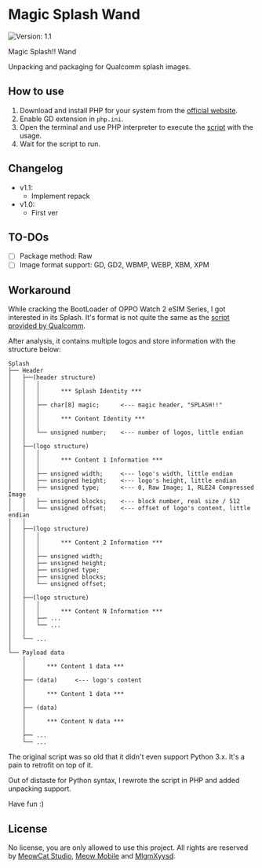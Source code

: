 # Magic Splash Wand
![Version: 1.1](https://img.shields.io/badge/Version-1.1-brightgreen?style=for-the-badge)

Magic Splash!! Wand

Unpacking and packaging for Qualcomm splash images.

## How to use
1. Download and install PHP for your system from the [official website](https://www.php.net/downloads).
2. Enable GD extension in `php.ini`.
3. Open the terminal and use PHP interpreter to execute the [script](splash.php) with the usage.
4. Wait for the script to run.

## Changelog
- v1.1:
    - Implement repack
- v1.0:
    - First ver

## TO-DOs
- [ ] Package method: Raw
- [ ] Image format support: GD, GD2, WBMP, WEBP, XBM, XPM

## Workaround
While cracking the BootLoader of OPPO Watch 2 eSIM Series, I got interested in its Splash. It's format is not quite the same as the [script provided by Qualcomm](https://source.codeaurora.org/quic/la/device/qcom/common/tree/display/logo/logo_gen.py?h=LA.UM.9.6.2.c25).

After analysis, it contains multiple logos and store information with the structure below:
```
Splash
├── Header
│   ├──(header structure)
│   │   │
│   │   │      *** Splash Identity ***
│   │   │
│   │   ├── char[8] magic;      <--- magic header, "SPLASH!!"
│   │   │
│   │   │      *** Content Identity ***
│   │   │
│   │   └── unsigned number;    <--- number of logos, little endian
│   │
│   ├──(logo structure)
│   │   │
│   │   │      *** Content 1 Information ***
│   │   │
│   │   ├── unsigned width;     <--- logo's width, little endian
│   │   ├── unsigned height;    <--- logo's height, little endian
│   │   ├── unsigned type;      <--- 0, Raw Image; 1, RLE24 Compressed Image
│   │   ├── unsigned blocks;    <--- block number, real size / 512
│   │   └── unsigned offset;    <--- offset of logo's content, little endian
│   │
│   ├──(logo structure)
│   │   │
│   │   │      *** Content 2 Information ***
│   │   │
│   │   ├── unsigned width;
│   │   ├── unsigned height;
│   │   ├── unsigned type;
│   │   ├── unsigned blocks;
│   │   └── unsigned offset;
│   │
│   ├──(logo structure)
│   │   │
│   │   │      *** Content N Information ***
│   │   ├── ...
│   │   └── ...
│   │
│   └── ...
│
└── Payload data
    │
    │      *** Content 1 data ***
    │
    ├── (data)     <--- logo's content
    │
    │      *** Content 1 data ***
    │
    ├── (data)
    │
    │      *** Content N data ***
    │
    ├── ...
    └── ...
```
The original script was so old that it didn't even support Python 3.x. It's a pain to retrofit on top of it.

Out of distaste for Python syntax, I rewrote the script in PHP and added unpacking support.

Have fun :)

## License
No license, you are only allowed to use this project. All rights are reserved by [MeowCat Studio](https://github.com/MeowCat-Studio), [Meow Mobile](https://github.com/Meow-Mobile) and [MlgmXyysd](https://github.com/MlgmXyysd).
